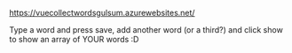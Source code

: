 https://vuecollectwordsgulsum.azurewebsites.net/ 

Type a word and press save, add another word (or a third?) and click show to show an array of YOUR words :D

